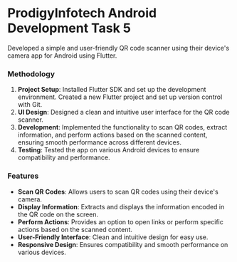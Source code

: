 # ProdigyInfotech Android Development Task 5
Developed a simple and user-friendly QR code scanner using their device's camera app for Android using Flutter. 

### Methodology

1. **Project Setup**: Installed Flutter SDK and set up the development environment. Created a new Flutter project and set up version control with Git.
2. **UI Design**: Designed a clean and intuitive user interface for the QR code scanner.
3. **Development**: Implemented the functionality to scan QR codes, extract information, and perform actions based on the scanned content, ensuring smooth performance across different devices.
4. **Testing**: Tested the app on various Android devices to ensure compatibility and performance.

### Features

- **Scan QR Codes**: Allows users to scan QR codes using their device's camera.
- **Display Information**: Extracts and displays the information encoded in the QR code on the screen.
- **Perform Actions**: Provides an option to open links or perform specific actions based on the scanned content.
- **User-Friendly Interface**: Clean and intuitive design for easy use.
- **Responsive Design**: Ensures compatibility and smooth performance on various devices.
